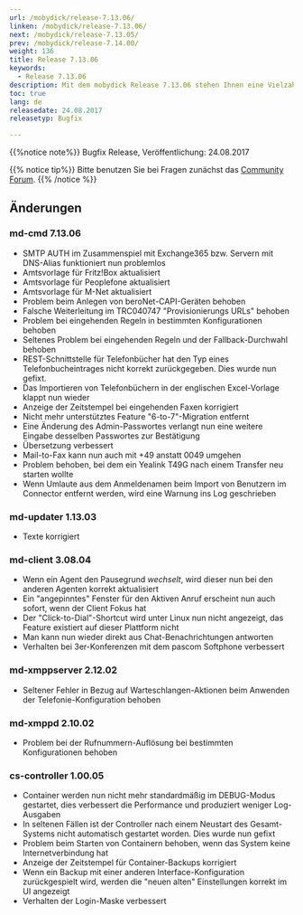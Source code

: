 ```yaml
---
url: /mobydick/release-7.13.06/
linken: /mobydick/release-7.13.06/
next: /mobydick/release-7.13.05/
prev: /mobydick/release-7.14.00/
weight: 136
title: Release 7.13.06
keywords:
  - Release 7.13.06
description: Mit dem mobydick Release 7.13.06 stehen Ihnen eine Vielzahl an neuen Funtionen zur Verfügung.
toc: true
lang: de
releasedate: 24.08.2017
releasetyp: Bugfix

---
```


{{%notice note%}}
Bugfix Release, Veröffentlichung: 24.08.2017

{{% notice tip%}}
Bitte benutzen Sie bei Fragen zunächst das [Community Forum](http://community.pascom.net/forum.php "Zu unserem Forum").
{{% /notice %}}

## Änderungen

### md-cmd 7.13.06

* SMTP AUTH im Zusammenspiel mit Exchange365 bzw. Servern mit DNS-Alias funktioniert nun problemlos
* Amtsvorlage für Fritz!Box aktualisiert
* Amtsvorlage für Peoplefone aktualisiert
* Amtsvorlage für M-Net aktualisiert
* Problem beim Anlegen von beroNet-CAPI-Geräten behoben
* Falsche Weiterleitung im TRC040747 "Provisionierungs URLs" behoben
* Problem bei eingehenden Regeln in bestimmten Konfigurationen behoben
* Seltenes Problem bei eingehenden Regeln und der Fallback-Durchwahl behoben
* REST-Schnittstelle für Telefonbücher hat den Typ eines Telefonbucheintrages nicht korrekt zurückgegeben. Dies wurde nun gefixt.
* Das Importieren von Telefonbüchern in der englischen Excel-Vorlage klappt nun wieder
* Anzeige der Zeitstempel bei eingehenden Faxen korrigiert
* Nicht mehr unterstütztes Feature "6-to-7"-Migration entfernt
* Eine Änderung des Admin-Passwortes verlangt nun eine weitere Eingabe desselben Passwortes zur Bestätigung
* Übersetzung verbessert
* Mail-to-Fax kann nun auch mit +49 anstatt 0049 umgehen
* Problem behoben, bei dem ein Yealink T49G nach einem Transfer neu starten wollte
* Wenn Umlaute aus dem Anmeldenamen beim Import von Benutzern im Connector entfernt werden, wird eine Warnung ins Log geschrieben

### md-updater 1.13.03

* Texte korrigiert

### md-client 3.08.04

* Wenn ein Agent den Pausegrund *wechselt*, wird dieser nun bei den anderen Agenten korrekt aktualisiert
* Ein "angepinntes" Fenster für den Aktiven Anruf erscheint nun auch sofort, wenn der Client Fokus hat
* Der "Click-to-Dial"-Shortcut wird unter Linux nun nicht angezeigt, das Feature existiert auf dieser Plattform nicht
* Man kann nun wieder direkt aus Chat-Benachrichtungen antworten
* Verhalten bei 3er-Konferenzen mit dem pascom Softphone verbessert

### md-xmppserver 2.12.02

* Seltener Fehler in Bezug auf Warteschlangen-Aktionen beim Anwenden der Telefonie-Konfiguration behoben

### md-xmppd 2.10.02

* Problem bei der Rufnummern-Auflösung bei bestimmten Konfigurationen behoben

### cs-controller 1.00.05

* Container werden nun nicht mehr standardmäßig im DEBUG-Modus gestartet, dies verbessert die Performance und produziert weniger Log-Ausgaben
* In seltenen Fällen ist der Controller nach einem Neustart des Gesamt-Systems nicht automatisch gestartet worden. Dies wurde nun gefixt
* Problem beim Starten von Containern behoben, wenn das System keine Internetverbindung hat
* Anzeige der Zeitstempel für Container-Backups korrigiert
* Wenn ein Backup mit einer anderen Interface-Konfiguration zurückgespielt wird, werden die "neuen alten" Einstellungen korrekt im UI angezeigt
* Verhalten der Login-Maske verbessert
